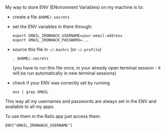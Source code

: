 My way to store ENV (ENvironment Variables) on my machine is to:

- create a file `$HOME/.secrets`

- set the ENV variables in there through:

      export GMAIL_IRONHACK_USERNAME=your-email-address
      export GMAIL_IRONHACK_PASSWORD=...

- source this file in `~/.bashrc` (or `~/.profile`)

      . $HOME/.secrets

  (you have to run this file once, in your already
   open terminal session - it will be run automatically
   in new terminal sessions)

- check if your ENV was correctly set by running

      env | grep GMAIL

This way all my usernames and passwords are always set
in the ENV and available to all my apps.

To use them in the Rails app just access them:

    ENV["GMAIL_IRONHACK_USERNAME"]
